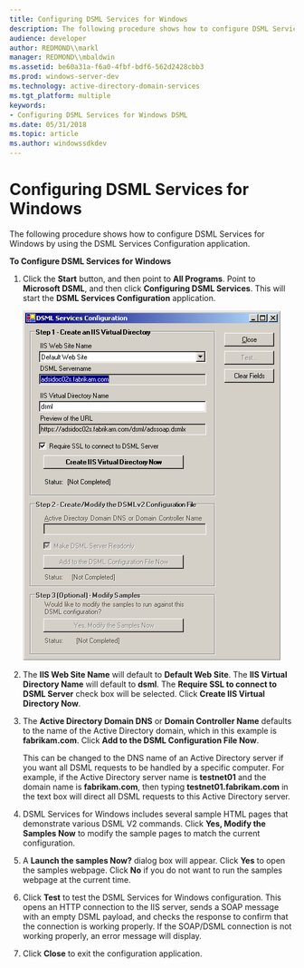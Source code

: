 ```yaml
---
title: Configuring DSML Services for Windows
description: The following procedure shows how to configure DSML Services for Windows by using the DSML Services Configuration application.
audience: developer
author: REDMOND\\markl
manager: REDMOND\\mbaldwin
ms.assetid: be60a31a-f6a0-4fbf-bdf6-562d2428cbb3
ms.prod: windows-server-dev
ms.technology: active-directory-domain-services
ms.tgt_platform: multiple
keywords:
- Configuring DSML Services for Windows DSML
ms.date: 05/31/2018
ms.topic: article
ms.author: windowssdkdev
---
```


# Configuring DSML Services for Windows

The following procedure shows how to configure DSML Services for Windows by using the DSML Services Configuration application.

**To Configure DSML Services for Windows**

1.  Click the **Start** button, and then point to **All Programs**. Point to **Microsoft DSML**, and then click **Configuring DSML Services**. This will start the **DSML Services Configuration** application.

    ![dsml services configuration dialog box](images/config02.png)

2.  The **IIS Web Site Name** will default to **Default Web Site**. The **IIS Virtual Directory Name** will default to **dsml**. The **Require SSL to connect to DSML Server** check box will be selected. Click **Create IIS Virtual Directory Now**.
3.  The **Active Directory Domain DNS** or **Domain Controller Name** defaults to the name of the Active Directory domain, which in this example is **fabrikam.com**. Click **Add to the DSML Configuration File Now**.

    This can be changed to the DNS name of an Active Directory server if you want all DSML requests to be handled by a specific computer. For example, if the Active Directory server name is **testnet01** and the domain name is **fabrikam.com**, then typing **testnet01.fabrikam.com** in the text box will direct all DSML requests to this Active Directory server.

4.  DSML Services for Windows includes several sample HTML pages that demonstrate various DSML V2 commands. Click **Yes, Modify the Samples Now** to modify the sample pages to match the current configuration.
5.  A **Launch the samples Now?** dialog box will appear. Click **Yes** to open the samples webpage. Click **No** if you do not want to run the samples webpage at the current time.
6.  Click **Test** to test the DSML Services for Windows configuration. This opens an HTTP connection to the IIS server, sends a SOAP message with an empty DSML payload, and checks the response to confirm that the connection is working properly. If the SOAP/DSML connection is not working properly, an error message will display.
7.  Click **Close** to exit the configuration application.

 

 




